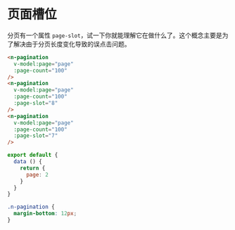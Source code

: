 # 页面槽位
分页有一个属性 `page-slot`，试一下你就能理解它在做什么了。这个概念主要是为了解决由于分页长度变化导致的误点击问题。
```html
<n-pagination
  v-model:page="page"
  :page-count="100"
/>
<n-pagination
  v-model:page="page"
  :page-count="100"
  :page-slot="8"
/>
<n-pagination
  v-model:page="page"
  :page-count="100"
  :page-slot="7"
/>
```

```js
export default {
  data () {
    return {
      page: 2
    }
  }
}
```

```css
.n-pagination {
  margin-bottom: 12px;
}
```